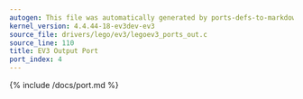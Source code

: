 ```yaml
---
autogen: This file was automatically generated by ports-defs-to-markdown.py
kernel_version: 4.4.44-18-ev3dev-ev3
source_file: drivers/lego/ev3/legoev3_ports_out.c
source_line: 110
title: EV3 Output Port
port_index: 4
---
```


{% include /docs/port.md %}
